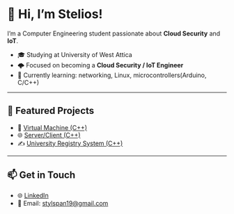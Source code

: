 # 👋 Hi, I’m Stelios!

I’m a Computer Engineering student passionate about **Cloud Security** and **IoT**.

- 🎓 Studying at University of West Attica
- 🌩️ Focused on becoming a **Cloud Security / IoT Engineer**
- 🧠 Currently learning: networking, Linux, microcontrollers(Arduino, C/C++)

---

## 📌 Featured Projects

- 🧱 [Virtual Machine (C++)](https://github.com/SteliosSpanos/Virtual-Machine)
- 🌐 [Server/Client (C++)](https://github.com/SteliosSpanos/Server-Client)
- ✍️ [University Registry System (C++)](https://github.com/SteliosSpanos/University-Managment-System)

---

## 📫 Get in Touch

- 🌐 [LinkedIn](https://www.linkedin.com/in/stylianos-spanos-41a113368/)
- 📧 Email: stylspan19@gmail.com

